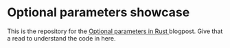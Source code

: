 # Optional parameters showcase
This is the repository for the [Optional parameters in Rust
](https://vidify.org/blog/rust-parameters/) blogpost. Give that a read to
understand the code in here.

